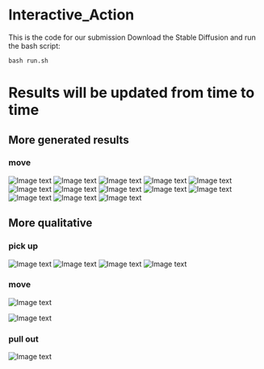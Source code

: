 # Interactive_Action
This is the code for our submission
Download the Stable Diffusion and run the bash script:

```
bash run.sh
```
# Results will be updated from time to time
## More generated results
### move
![Image text](./assets/synthetic_data/move/0.png)
![Image text](./assets/synthetic_data/move/1.png)
![Image text](./assets/synthetic_data/move/2.png)
![Image text](./assets/synthetic_data/move/3.png)
![Image text](./assets/synthetic_data/move/4.png)
![Image text](./assets/synthetic_data/move/5.png)
![Image text](./assets/synthetic_data/move/6.png)
![Image text](./assets/synthetic_data/move/7.png)
![Image text](./assets/synthetic_data/move/8.png)
![Image text](./assets/synthetic_data/move/9.png)
![Image text](./assets/synthetic_data/move/10.png)
![Image text](./assets/synthetic_data/move/11.png)
![Image text](./assets/synthetic_data/move/12.png)

## More qualitative 
### pick up
![Image text](./assets/quatitively_results/0.png)
![Image text](./assets/quatitively_results/1.png)
![Image text](./assets/quatitively_results/2.png)
![Image text](./assets/quatitively_results/3.png)

### move
![Image text](./assets/quatitively_results/4.png)

![Image text](./assets/quatitively_results/6.png)

### pull out
![Image text](./assets/quatitively_results/5.png)


